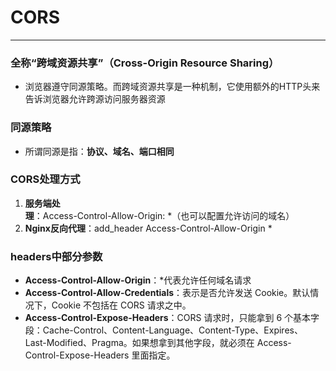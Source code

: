 # CORS
---

### 全称“跨域资源共享”（Cross-Origin Resource Sharing）
* 浏览器遵守同源策略。而跨域资源共享是一种机制，它使用额外的HTTP头来告诉浏览器允许跨源访问服务器资源

### 同源策略
* 所谓同源是指：**协议、域名、端口相同**

### CORS处理方式
1. **服务端处理**：Access-Control-Allow-Origin: *（也可以配置允许访问的域名）
2. **Nginx反向代理**：add_header Access-Control-Allow-Origin *

### headers中部分参数
* **Access-Control-Allow-Origin**：*代表允许任何域名请求
* **Access-Control-Allow-Credentials**：表示是否允许发送 Cookie。默认情况下，Cookie 不包括在 CORS 请求之中。
* **Access-Control-Expose-Headers**：CORS 请求时，只能拿到 6 个基本字段：Cache-Control、Content-Language、Content-Type、Expires、
Last-Modified、Pragma。如果想拿到其他字段，就必须在 Access-Control-Expose-Headers 里面指定。